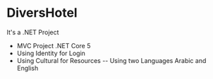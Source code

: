 # DiversHotel
It's a .NET  Project

- MVC Project .NET Core 5
- Using Identity for Login
- Using Cultural for Resources 
  -- Using two Languages Arabic and English
 

